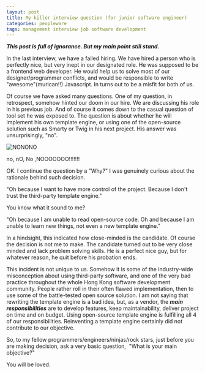 ```yaml
---
layout: post
title: My killer interview question (for junior software engineer)
categories: peopleware
tags: management interview job software development
---
```

***This post is full of ignorance. But my main point still stand.***

In the last interview, we have a failed hiring\. We have hired a person who is perfectly nice, but very inept in our designated role\. He was supposed to be a frontend web developer\. He would help us to solve most of our designer/programmer conflicts, and would be responsible to write "awesome"\(murican!!\) Javascript\. In turns out to be a misfit for both of us\.

Of course we have asked many questions\. One of my question, in retrospect, somehow hinted our doom in our hire\.
We are discussing his role in his previous job\. And of course it comes down to the casual question of tool set he was exposed to\. The question is about whether he will implement his own template engine, or using one of the open-source solution such as Smarty or Twig in his next project\. His answer was unsurprisingly, "no"\.

![NONONO](/assets/images/michael-scott-no.gif)

no, nO, No ,NOOOOOOO!!!!!!!

OK\. I continue the question by a "Why?" I was genuinely curious about the rationale behind such decision\.

"Oh because I want to have more control of the project\. Because I don't trust the third-party template engine\."

You know what it sound to me?

"Oh because I am unable to read open-source code\. Oh and because I am unable to learn new things, not even a new template engine\."

In a hindsight, this indicated how close-minded is the candidate\. Of course the decision is not me to make\. The candidate turned out to be very close minded and lack problem solving skills\. He is a perfect nice guy, but for whatever reason, he quit before his probation ends\.

This incident is not unique to us\. Somehow it is some of the industry-wide misconception about using third-party software, and one of the very bad practice throughout the whole Hong Kong software development community\. People rather roll in their often flawed implementation, then to use some of the battle-tested open source solution\. I am not saying that rewriting the template engine is a bad idea, but, as a vendor, the ***main responsibilities*** are to develop features, keep maintainability, deliver project on time and on budget\. Using open-source template engine is fulfilling all 4 of our responsibilities\. Reinventing a template engine certainly did not contribute to our objective\.

So, to my fellow programmers/engineers/ninjas/rock stars, just before you are making decision, ask a very basic question, 
"What is your main objective?"

You will be loved\. 
